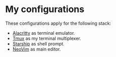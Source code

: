 # My configurations

These configurations apply for the following stack:

- [Alacritty](https://github.com/alacritty/alacritty) as terminal emulator.
- [Tmux](https://github.com/tmux/tmux/wiki) as my terminal multiplexer.
- [Starship](https://starship.rs/) as shell prompt.
- [NeoVim](https://neovim.io/) as main editor.

